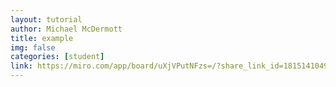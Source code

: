 ```yaml
---
layout: tutorial
author: Michael McDermott
title: example
img: false
categories: [student]
link: https://miro.com/app/board/uXjVPutNFzs=/?share_link_id=181514104996
---
```

